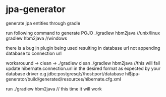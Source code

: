 # jpa-generator
generate jpa entities through gradle

run following command to generate POJO
./gradlew hbm2java //unix/linux
gradlew hbm2java //windows

there is a bug in plugin being used resulting in database url not appending database to  connection url

workarouund -> clean -> ./gradlew clean
./gradlew hbm2java //this will fail
update  hibernate.connection.url in the desired format as expected by your database driver e.g jdbc:postgresql://host:port/database
hi$jpa-generator/build/generated/resources/hibernate.cfg.xml 

run ./gradlew hbm2java // this time it will work
